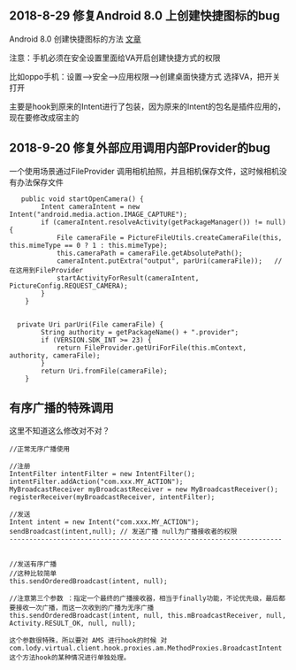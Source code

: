 ## 2018-8-29 修复Android 8.0 上创建快捷图标的bug

Android 8.0 创建快捷图标的方法 [文章](https://www.jianshu.com/p/c3b862279e38)

注意：手机必须在安全设置里面给VA开启创建快捷方式的权限

比如oppo手机：设置-->安全-->应用权限-->创建桌面快捷方式 选择VA，把开关打开

主要是hook到原来的Intent进行了包装，因为原来的Intent的包名是插件应用的，现在要修改成宿主的

## 2018-9-20 修复外部应用调用内部Provider的bug

一个使用场景通过FileProvider 调用相机拍照，并且相机保存文件，这时候相机没有办法保存文件

```
   public void startOpenCamera() {
        Intent cameraIntent = new Intent("android.media.action.IMAGE_CAPTURE");
        if (cameraIntent.resolveActivity(getPackageManager()) != null) {
            File cameraFile = PictureFileUtils.createCameraFile(this, this.mimeType == 0 ? 1 : this.mimeType);
            this.cameraPath = cameraFile.getAbsolutePath();
            cameraIntent.putExtra("output", parUri(cameraFile));   //在这用到FileProvider 
            startActivityForResult(cameraIntent, PictureConfig.REQUEST_CAMERA);
        }
    }


  private Uri parUri(File cameraFile) {
        String authority = getPackageName() + ".provider";
        if (VERSION.SDK_INT >= 23) {
            return FileProvider.getUriForFile(this.mContext, authority, cameraFile);
        }
        return Uri.fromFile(cameraFile);
    }

```

## 有序广播的特殊调用

这里不知道这么修改对不对？

```
//正常无序广播使用

//注册
IntentFilter intentFilter = new IntentFilter();
intentFilter.addAction("com.xxx.MY_ACTION");
MyBroadcastReceiver myBroadcastReceiver = new MyBroadcastReceiver();
registerReceiver(myBroadcastReceiver, intentFilter);

//发送
Intent intent = new Intent("com.xxx.MY_ACTION");
sendBroadcast(intent,null); // 发送广播 null为广播接收者的权限
---------------------------------------------------------------------


//发送有序广播
//这种比较简单
this.sendOrderedBroadcast(intent, null);

//注意第三个参数 ：指定一个最终的广播接收器，相当于finally功能，不论优先级，最后都要接收一次广播，而这一次收到的广播为无序广播
this.sendOrderedBroadcast(intent, null, this.mBroadcastReceiver, null, Activity.RESULT_OK, null, null);

这个参数很特殊，所以要对 AMS 进行hook的时候 对com.lody.virtual.client.hook.proxies.am.MethodProxies.BroadcastIntent  
这个方法hook的某种情况进行单独处理。

```
